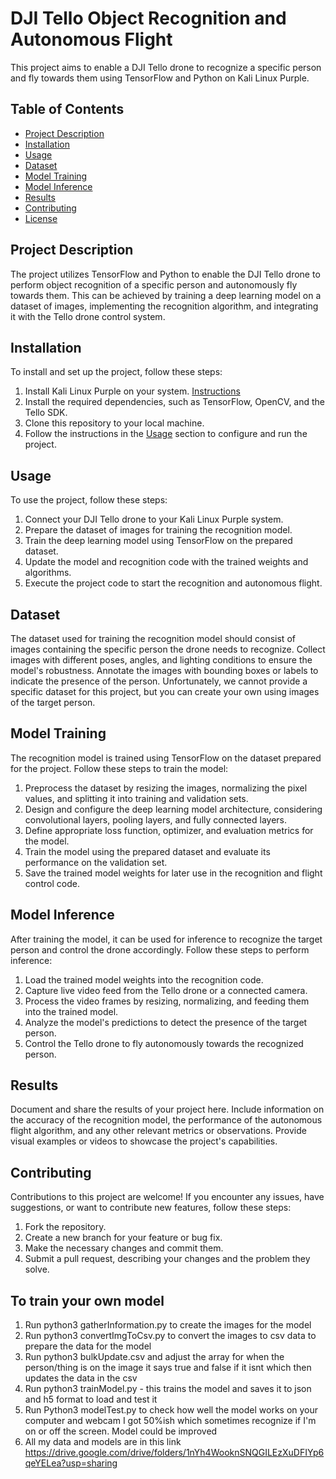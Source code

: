 # DJI Tello Object Recognition and Autonomous Flight

This project aims to enable a DJI Tello drone to recognize a specific person and fly towards them using TensorFlow and Python on Kali Linux Purple.

## Table of Contents

- [Project Description](#project-description)
- [Installation](#installation)
- [Usage](#usage)
- [Dataset](#dataset)
- [Model Training](#model-training)
- [Model Inference](#model-inference)
- [Results](#results)
- [Contributing](#contributing)
- [License](#license)

## Project Description

The project utilizes TensorFlow and Python to enable the DJI Tello drone to perform object recognition of a specific person and autonomously fly towards them. This can be achieved by training a deep learning model on a dataset of images, implementing the recognition algorithm, and integrating it with the Tello drone control system.

## Installation

To install and set up the project, follow these steps:

1. Install Kali Linux Purple on your system. [Instructions](https://www.kali.org/docs/general-use/install-nvidia-drivers-on-kali-linux/)
2. Install the required dependencies, such as TensorFlow, OpenCV, and the Tello SDK.
3. Clone this repository to your local machine.
4. Follow the instructions in the [Usage](#usage) section to configure and run the project.

## Usage

To use the project, follow these steps:

1. Connect your DJI Tello drone to your Kali Linux Purple system.
2. Prepare the dataset of images for training the recognition model.
3. Train the deep learning model using TensorFlow on the prepared dataset.
4. Update the model and recognition code with the trained weights and algorithms.
5. Execute the project code to start the recognition and autonomous flight.

## Dataset

The dataset used for training the recognition model should consist of images containing the specific person the drone needs to recognize. Collect images with different poses, angles, and lighting conditions to ensure the model's robustness. Annotate the images with bounding boxes or labels to indicate the presence of the person. Unfortunately, we cannot provide a specific dataset for this project, but you can create your own using images of the target person.

## Model Training

The recognition model is trained using TensorFlow on the dataset prepared for the project. Follow these steps to train the model:

1. Preprocess the dataset by resizing the images, normalizing the pixel values, and splitting it into training and validation sets.
2. Design and configure the deep learning model architecture, considering convolutional layers, pooling layers, and fully connected layers.
3. Define appropriate loss function, optimizer, and evaluation metrics for the model.
4. Train the model using the prepared dataset and evaluate its performance on the validation set.
5. Save the trained model weights for later use in the recognition and flight control code.

## Model Inference

After training the model, it can be used for inference to recognize the target person and control the drone accordingly. Follow these steps to perform inference:

1. Load the trained model weights into the recognition code.
2. Capture live video feed from the Tello drone or a connected camera.
3. Process the video frames by resizing, normalizing, and feeding them into the trained model.
4. Analyze the model's predictions to detect the presence of the target person.
5. Control the Tello drone to fly autonomously towards the recognized person.

## Results

Document and share the results of your project here. Include information on the accuracy of the recognition model, the performance of the autonomous flight algorithm, and any other relevant metrics or observations. Provide visual examples or videos to showcase the project's capabilities.

## Contributing

Contributions to this project are welcome! If you encounter any issues, have suggestions, or want to contribute new features, follow these steps:

1. Fork the repository.
2. Create a new branch for your feature or bug fix.
3. Make the necessary changes and commit them.
4. Submit a pull request, describing your changes and the problem they solve.

## To train your own model

1. Run python3 gatherInformation.py to create the images for the model
2. Run python3 convertImgToCsv.py to convert the images to csv data to prepare the data for the model
3. Run python3 bulkUpdate.csv and adjust the array for when the person/thing is on the image it says true and false if it isnt which then updates the data in the csv
4. Run python3 trainModel.py - this trains the model and saves it to json and h5 format to load and test it
5. Run Python3 modelTest.py to check how well the model works on your computer and webcam I got 50%ish which sometimes recognize if I'm on or off the screen. Model could be improved
6. All my data and models are in this link https://drive.google.com/drive/folders/1nYh4WooknSNQGILEzXuDFIYp6qeYELea?usp=sharing
